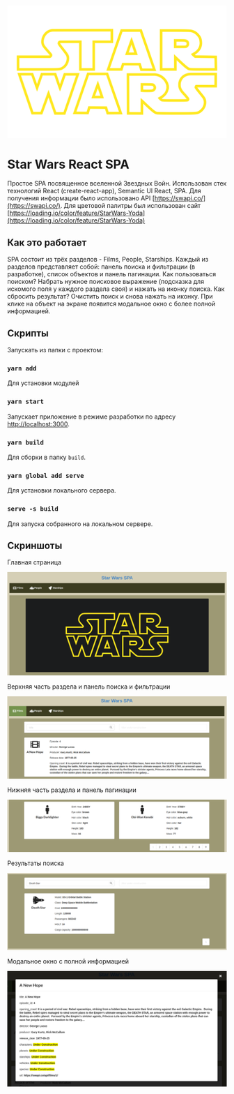 ![Star Wars Logo](src/logo.svg?raw=true "Star Wars Logo")

# Star Wars React SPA

Простое SPA посвященное вселенной Звездных Войн. 
Использован стек технологий React (create-react-app), Semantic UI React, SPA.
Для получения информации было использовано API [https://swapi.co/](https://swapi.co/).
Для цветовой палитры был использован сайт [https://loading.io/color/feature/StarWars-Yoda](https://loading.io/color/feature/StarWars-Yoda)

## Как это работает

SPA состоит из трёх разделов - Films, People, Starships.
Каждый из разделов представляет собой: панель поиска и фильтрации (в разработке), список объектов и панель пагинации.
Как пользоваться поиском? Набрать нужное поисковое выражение (подсказка для искомого поля у каждого раздела своя) и
нажать на иконку поиска.
Как сбросить результат? Очистить поиск и снова нажать на иконку.
При клике на объект на экране появится модальное окно с более полной информацией.

## Скрипты

Запускать из папки с проектом:

### `yarn add`

Для установки модулей

### `yarn start`

Запускает приложение в режиме разработки по адресу [http://localhost:3000](http://localhost:3000).

### `yarn build`

Для сборки в папку `build`.

### `yarn global add serve`

Для установки локального сервера.

### `serve -s build`

Для запуска собранного на локальном сервере.

## Скриншоты

Главная страница

![Главная страница](screenshots/screenshot_1.png?raw=true "Главная страница")

Верхняя часть раздела и панель поиска и фильтрации

![Верхняя часть раздела](screenshots/screenshot_2.png?raw=true "Верхняя часть раздела")

Нижняя часть раздела и панель пагинации

![Нижняя часть раздела](screenshots/screenshot_3.png?raw=true "Нижняя часть раздела")

Результаты поиска

![Результаты поиска](screenshots/screenshot_4.png?raw=true "Результаты поиска")

Модальное окно с полной информацией

![Модальное окно](screenshots/screenshot_5.png?raw=true "Модальное окно")
